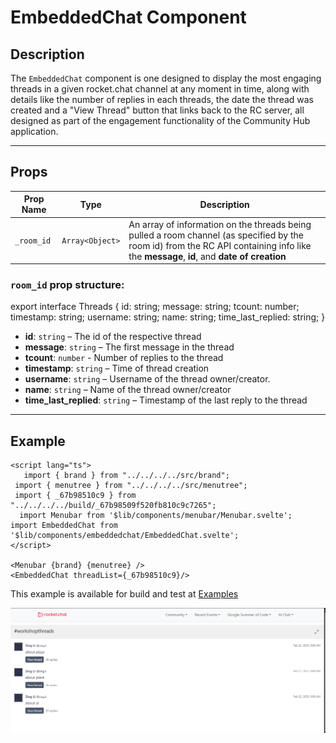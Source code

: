 # EmbeddedChat Component

## Description

The `EmbeddedChat` component is one designed to display the most engaging threads in a given rocket.chat channel at any moment in time, along with details like the number of replies in each threads, the date the thread was created and a "View Thread" button that links back to the RC server, all designed as part of the engagement functionality of the Community Hub application.

---

## Props

| Prop Name   | Type       | Description                                                                 |
|-------------|------------|-----------------------------------------------------------------------------|
| `_room_id` | `Array<Object>`   | An array of information on the threads being pulled a room channel (as specified by the room id) from the RC API containing info like the **message**, **id**, and **date of creation** |

### `room_id` prop structure:
export interface Threads {
    id: string;
    message: string;
    tcount: number;
    timestamp: string;
    username: string;
    name: string;
    time_last_replied: string;
}
- **id**: `string` – The id of the respective thread
- **message**: `string` – The first message in the thread
- **tcount**: `number` - Number of replies to the thread
- **timestamp**: `string` – Time of thread creation
- **username**: `string` – Username of the thread owner/creator.
- **name**: `string` – Name of the thread owner/creator
- **time_last_replied**: `string` – Timestamp of the last reply to the thread
---

## Example

```svelte
<script lang="ts">
   import { brand } from "../../../../src/brand";
 import { menutree } from "../../../../src/menutree";
 import { _67b98510c9 } from "../../../../build/_67b98509f520fb810c9c7265";
  import Menubar from '$lib/components/menubar/Menubar.svelte';
import EmbeddedChat from '$lib/components/embeddedchat/EmbeddedChat.svelte';
</script>

<Menubar {brand} {menutree} />
<EmbeddedChat threadList={_67b98510c9}/>
```
This example is available for build and test at [Examples](../examples/embeddedchat.md)

![EmbeddedChat image.](./docsImages/embeddedchat.png "This is a EmbeddedChat component image.")